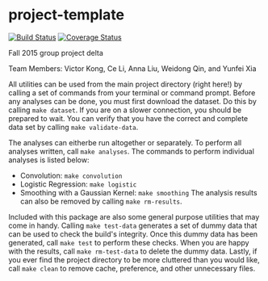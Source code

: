 # project-template
[![Build
Status](https://travis-ci.org/berkeley-stat159/project-delta.svg?branch=master)](https://travis-ci.org/berkeley-stat159/project-delta?branch=master)
[![Coverage
Status](https://coveralls.io/repos/berkeley-stat159/project-delta/badge.svg?branch=master)](https://coveralls.io/r/berkeley-stat159/project-delta?branch=master)

Fall 2015 group project delta

Team Members:
Victor Kong,
Ce Li,
Anna Liu,
Weidong Qin, and
Yunfei Xia

All utilities can be used from the main project directory (right here!) by
calling a set of commands from your terminal or command prompt. Before any
analyses can be done, you must first download the dataset. Do this by calling
`make dataset`. If you are on a slower connection, you should be prepared to
wait. You can verify that you have the correct and complete data set by calling
`make validate-data`.

The analyses can eitherbe run altogether or separately. To perform all analyses
written, call `make analyses`. The commands to perform individual analyses is
listed below:  
- Convolution: `make convolution`
- Logistic Regression: `make logistic`
- Smoothing with a Gaussian Kernel: `make smoothing`
The analysis results can also be removed by calling `make rm-results`.

Included with this package are also some general purpose utilities that may come
in handy. Calling `make test-data` generates a set of dummy data that can be
used to check the build's integrity. Once this dummy data has been generated,
call `make test` to perform these checks. When you are happy with the results,
call `make rm-test-data` to delete the dummy data. Lastly, if you ever find the
project directory to be more cluttered than you would like, call `make clean` to
remove cache, preference, and other unnecessary files.
